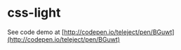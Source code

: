 css-light
=========

See code demo at [http://codepen.io/teleject/pen/BGuwt](http://codepen.io/teleject/pen/BGuwt)